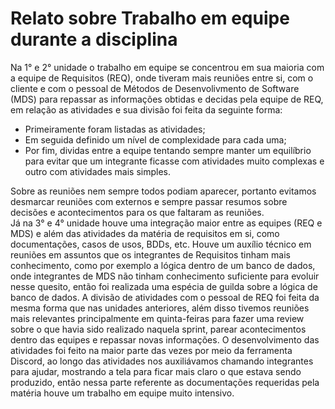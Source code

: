 # Relato sobre Trabalho em equipe durante a disciplina

Na 1° e 2° unidade o trabalho em equipe se concentrou em sua maioria com a equipe de Requisitos (REQ), onde tiveram mais reuniões entre si, com o cliente e com o pessoal
de Métodos de Desenvolivmento de Software (MDS) para repassar as informações obtidas e decidas pela equipe de REQ, em relação as atividades e sua divisão foi feita da
seguinte forma: 
* Primeiramente foram listadas as atividades;
* Em seguida definido um nível de complexidade para cada uma;
* Por fim, dividas entre a equipe tentando sempre manter um equilíbrio para evitar que um integrante ficasse com atividades muito complexas e outro com atividades mais 
simples.<br>

Sobre as reuniões nem sempre todos podiam aparecer, portanto evitamos desmarcar reuniões com externos e sempre passar resumos sobre decisões e acontecimentos para os 
que faltaram as reuniões. <br>
Já na 3° e 4° unidade houve uma integração maior entre as equipes (REQ e MDS) e além das atividades da matéria de requisitos em si, como documentações, casos de usos, 
BDDs, etc. Houve um auxílio técnico em reuniões em assuntos que os integrantes de Requisitos tinham mais conhecimento, como por exemplo a lógica dentro de um banco de dados, 
onde integrantes de MDS não tinham conhecimento suficiente para evoluir nesse quesito, então foi realizada uma espécia de guilda sobre a lógica de banco de dados. 
A divisão de atividades com o pessoal de REQ foi feita da mesma forma que nas unidades anteriores, além disso tivemos reuniões mais relevantes principalmente em 
quinta-feiras para fazer uma review sobre o que havia sido realizado naquela sprint, parear acontecimentos dentro das equipes e repassar novas informações. O desenvolvimento 
das atividades foi feito na maior parte das vezes por meio da ferramenta Discord, ao longo das atividades nos auxiliávamos chamando integrantes para ajudar, mostrando a tela 
para ficar mais claro o que estava sendo produzido, então nessa parte referente as documentações requeridas pela matéria houve um trabalho em equipe muito intensivo.
